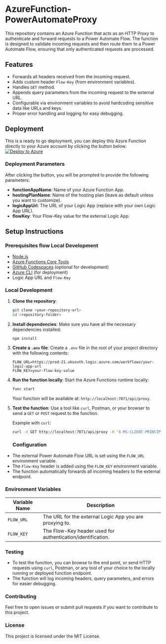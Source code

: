 # AzureFunction-PowerAutomateProxy
This repository contains an Azure Function that acts as an HTTP Proxy to authenticate and forward requests to a Power Automate Flow. The function is designed to validate incoming requests and then route them to a Power Automate Flow, ensuring that only authenticated requests are processed.

## Features

- Forwards all headers received from the incoming request.
- Adds custom header `Flow-Key` (from environment variables).
- Handles `GET` method.
- Appends query parameters from the incoming request to the external URL.
- Configurable via environment variables to avoid hardcoding sensitive data like URLs and keys.
- Proper error handling and logging for easy debugging.

## Deployment
This is a ready to go deployment, you can deploy this Azure Function directly to your Azure account by clicking the button below:
[![Deploy to Azure](https://aka.ms/deploytoazurebutton)](https://portal.azure.com/#create/Microsoft.Template/uri/https%3A%2F%2Fraw.githubusercontent.com%2Fitweedie%2FAzureFunction-Proxy%2Fmain%2Fazuredeploy.json%3Ftoken%3DGHSAT0AAAAAACW4S4HFBMJ7ZCKP3IPN7ZRGZXGSFFA)

### Deployment Parameters

After clicking the button, you will be prompted to provide the following parameters:

- **functionAppName**: Name of your Azure Function App.
- **hostingPlanName**: Name of the hosting plan (leave as default unless you want to customize).
- **logicAppUrl**: The URL of your Logic App (replace with your own Logic App URL).
- **flowKey**: Your Flow-Key value for the external Logic App.

## Setup Instructions

### Prerequisites flow Local Development

- [Node.js](https://nodejs.org/en/download/)
- [Azure Functions Core Tools](https://docs.microsoft.com/en-us/azure/azure-functions/functions-run-local)
- [GitHub Codespaces](https://docs.github.com/en/codespaces/getting-started/quickstart) (optional for development)
- [Azure CLI](https://docs.microsoft.com/en-us/cli/azure/install-azure-cli) (for deployment)
- Logic App URL and `Flow-Key`

### Local Development

1. **Clone the repository**:
    ```bash
    git clone <your-repository-url>
    cd <repository-folder>
    ```

2. **Install dependencies**:
    Make sure you have all the necessary dependencies installed:
    ```bash
    npm install
    ```

3. **Create a `.env` file**:
    Create a `.env` file in the root of your project directory with the following contents:

    ```env
    FLOW_URL=https://prod-21.uksouth.logic.azure.com/workflows/your-logic-app-url
    FLOW_KEY=your-flow-key-value
    ```

4. **Run the function locally**:
    Start the Azure Functions runtime locally:
    ```bash
    func start
    ```

    Your function will be available at: `http://localhost:7071/api/proxy`.

5. **Test the function**:
    Use a tool like `curl`, Postman, or your browser to send a `GET` or `POST` request to the function.

    Example with `curl`:
    ```bash
    curl -X GET http://localhost:7071/api/proxy -H "X-MS-CLIENT-PRINCIPAL-ID: custom-id"
    ```

    ### Configuration

- The external Power Automate Flow URL is set using the `FLOW_URL` environment variable.
- The `Flow-Key` header is added using the `FLOW_KEY` environment variable.
- The function automatically forwards all incoming headers to the external endpoint.

### Environment Variables

| Variable Name    | Description                                              |
| ---------------- | -------------------------------------------------------- |
| `FLOW_URL`  | The URL for the external Logic App you are proxying to.   |
| `FLOW_KEY`       | The Flow-Key header used for authentication/identification. |

### Testing

- To test the function, you can browse to the end point, or send HTTP requests using `curl`, Postman, or any tool of your choice to the locally running or deployed function endpoint.
- The function will log incoming headers, query parameters, and errors for easier debugging.

### Contributing

Feel free to open issues or submit pull requests if you want to contribute to this project.

### License

This project is licensed under the MIT License.
